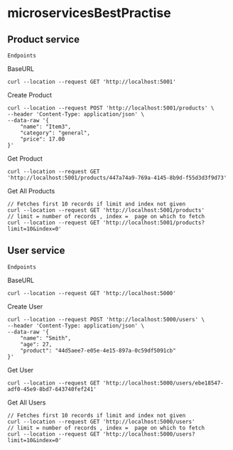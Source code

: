 # microservicesBestPractise

## Product service

`Endpoints`

BaseURL 

```
curl --location --request GET 'http://localhost:5001'
```

Create Product 

```
curl --location --request POST 'http://localhost:5001/products' \
--header 'Content-Type: application/json' \
--data-raw '{
    "name": "Item3",
    "category": "general",
    "price": 17.00
}'
```

Get Product
```
curl --location --request GET 'http://localhost:5001/products/447a74a9-769a-4145-8b9d-f55d3d3f9d73'
```


Get All Products

```
// Fetches first 10 records if limit and index not given
curl --location --request GET 'http://localhost:5001/products'
// limit = number of records , index =  page on which to fetch
curl --location --request GET 'http://localhost:5001/products?limit=10&index=0'
```

## User service

`Endpoints`

BaseURL 

```
curl --location --request GET 'http://localhost:5000'
```

Create User 

```
curl --location --request POST 'http://localhost:5000/users' \
--header 'Content-Type: application/json' \
--data-raw '{
    "name": "Smith",
    "age": 27,
    "product": "44d5aee7-e05e-4e15-897a-0c59df5091cb"
}'
```

Get User
```
curl --location --request GET 'http://localhost:5000/users/ebe18547-adf0-45e9-8bd7-643740fef241'
```


Get All Users
```
// Fetches first 10 records if limit and index not given
curl --location --request GET 'http://localhost:5000/users'
// limit = number of records , index =  page on which to fetch
curl --location --request GET 'http://localhost:5000/users?limit=10&index=0'
```
